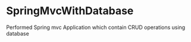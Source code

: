 # SpringMvcWithDatabase
Performed Spring mvc Application which contain CRUD operations using database
